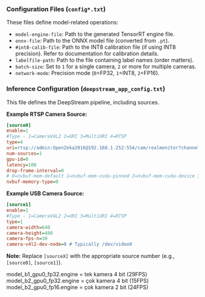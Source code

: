 ### Configuration Files (`config*.txt`)

These files define model-related operations:

*   `model-engine-file`: Path to the generated TensorRT engine file.
*   `onnx-file`: Path to the ONNX model file (converted from `.pt`).
*   `#int8-calib-file`: Path to the INT8 calibration file (if using INT8 precision). Refer to documentation for calibration details.
*   `labelfile-path`: Path to the file containing label names (order matters).
*   `batch-size`: Set to `1` for a single camera, `2` or more for multiple cameras.
*   `network-mode`: Precision mode (`0`=FP32, `1`=INT8, `2`=FP16).

### Inference Configuration (`deepstream_app_config.txt`)

This file defines the DeepStream pipeline, including sources.

**Example RTSP Camera Source:**

```ini
[source0]
enable=1
#Type - 1=CameraV4L2 2=URI 3=MultiURI 4=RTSP
type=4
uri=rtsp://admin:OpenZeka2016@192.168.1.252:554/cam/realmonitor?channel=1&subtype=0&unicast=true&proto=Onvif
num-sources=1
gpu-id=0
latency=100
drop-frame-interval=0
# 0=nvbuf-mem-default 1=nvbuf-mem-cuda-pinned 2=nvbuf-mem-cuda-device 3=nvbuf-mem-cuda-unified
nvbuf-memory-type=0
```

**Example USB Camera Source:**

```ini
[source1]
enable=1
#Type - 1=CameraV4L2 2=URI 3=MultiURI 4=RTSP
type=1
camera-width=640
camera-height=480
camera-fps-n=30
camera-v4l2-dev-node=0 # Typically /dev/video0
```

**Note:** Replace `[sourceX]` with the appropriate source number (e.g., `[source0]`, `[source1]`).

model_b1_gpu0_fp32.engine = tek kamera 4 bit (29FPS)
model_b2_gpu0_fp32.engine = çok kamera 4 bit (15FPS)
model_b2_gpu0_fp16.engine = çok kamera 2 bit (24FPS)
